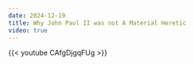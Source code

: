 ```yaml
---
date: 2024-12-19
title: Why John Paul II was not A Material Heretic
video: true
---
```



{{< youtube CAfgDjgqFUg >}}
